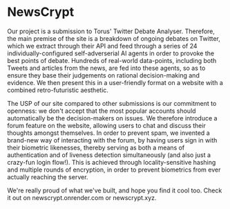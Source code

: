 # NewsCrypt

Our project is a submission to Torus' Twitter Debate Analyser. Therefore, the main premise of the site is a breakdown of ongoing debates on Twitter, which we extract through their API and feed through a series of 24 individually-configured self-adverserial AI agents in order to provoke the best points of debate. Hundreds of real-world data-points, including both Tweets and articles from the news, are fed into these agents, so as to ensure they base their judgements on rational decision-making and evidence. We then present this in a user-friendly format on a website with a combined retro-futuristic aesthetic.

The USP of our site compared to other submissions is our commitment to openness: we don't accept that the most popular accounts should automatically be the decision-makers on issues. We therefore introduce a forum feature on the website, allowing users to chat and discuss their thoughts amongst themselves. In order to prevent spam, we invented a brand-new way of interacting with the forum, by having users sign in with their biometric likenesses, thereby serving as both a means of authentication and of liveness detection simultaneously (and also just a crazy-fun login flow!). This is achieved through locality-sensitive hashing and multiple rounds of encryption, in order to prevent biometrics from ever actually reaching the server.

We're really proud of what we've built, and hope you find it cool too. Check it out on newscrypt.onrender.com or newscrypt.xyz.